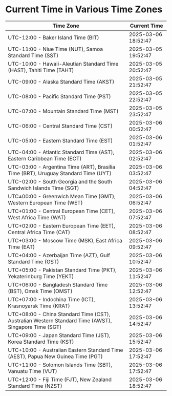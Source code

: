 # Current Time in Various Time Zones

| Time Zone | Current Time |
|-----------|--------------|
| UTC-12:00 - Baker Island Time (BIT) | 2025-03-06 18:52:47 |
| UTC-11:00 - Niue Time (NUT), Samoa Standard Time (SST) | 2025-03-05 19:52:47 |
| UTC-10:00 - Hawaii-Aleutian Standard Time (HAST), Tahiti Time (TAHT) | 2025-03-05 20:52:47 |
| UTC-09:00 - Alaska Standard Time (AKST) | 2025-03-05 21:52:47 |
| UTC-08:00 - Pacific Standard Time (PST) | 2025-03-05 22:52:47 |
| UTC-07:00 - Mountain Standard Time (MST) | 2025-03-05 23:52:47 |
| UTC-06:00 - Central Standard Time (CST) | 2025-03-06 00:52:47 |
| UTC-05:00 - Eastern Standard Time (EST) | 2025-03-06 01:52:47 |
| UTC-04:00 - Atlantic Standard Time (AST), Eastern Caribbean Time (ECT) | 2025-03-06 02:52:47 |
| UTC-03:00 - Argentina Time (ART), Brasília Time (BRT), Uruguay Standard Time (UYT) | 2025-03-06 03:52:47 |
| UTC-02:00 - South Georgia and the South Sandwich Islands Time (SGT) | 2025-03-06 04:52:47 |
| UTC±00:00 - Greenwich Mean Time (GMT), Western European Time (WET) | 2025-03-06 06:52:47 |
| UTC+01:00 - Central European Time (CET), West Africa Time (WAT) | 2025-03-06 07:52:47 |
| UTC+02:00 - Eastern European Time (EET), Central Africa Time (CAT) | 2025-03-06 08:52:47 |
| UTC+03:00 - Moscow Time (MSK), East Africa Time (EAT) | 2025-03-06 09:52:47 |
| UTC+04:00 - Azerbaijan Time (AZT), Gulf Standard Time (GST) | 2025-03-06 10:52:47 |
| UTC+05:00 - Pakistan Standard Time (PKT), Yekaterinburg Time (YEKT) | 2025-03-06 11:52:47 |
| UTC+06:00 - Bangladesh Standard Time (BST), Omsk Time (OMST) | 2025-03-06 12:52:47 |
| UTC+07:00 - Indochina Time (ICT), Krasnoyarsk Time (KRAT) | 2025-03-06 13:52:47 |
| UTC+08:00 - China Standard Time (CST), Australian Western Standard Time (AWST), Singapore Time (SGT) | 2025-03-06 14:52:47 |
| UTC+09:00 - Japan Standard Time (JST), Korea Standard Time (KST) | 2025-03-06 15:52:47 |
| UTC+10:00 - Australian Eastern Standard Time (AEST), Papua New Guinea Time (PGT) | 2025-03-06 17:52:47 |
| UTC+11:00 - Solomon Islands Time (SBT), Vanuatu Time (VUT) | 2025-03-06 17:52:47 |
| UTC+12:00 - Fiji Time (FJT), New Zealand Standard Time (NZST) | 2025-03-06 18:52:47 |
